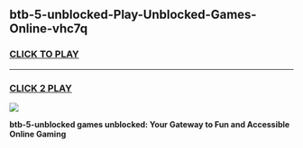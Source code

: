 
## btb-5-unblocked-Play-Unblocked-Games-Online-vhc7q
<h3>
<a href="https://premium76.site?title=btb-5-unblocked&ref=25A">CLICK TO PLAY</a></h3>
<hr>

<h3>
<a href="https://premium76.site?title=btb-5-unblocked&ref=25A">CLICK 2 PLAY</a>
  
</h3>

<a href="https://premium76.site?title=btb-5-unblocked&ref=25A"><img src="https://clearcache.store/games.png"></a>


**btb-5-unblocked games unblocked: Your Gateway to Fun and Accessible Online Gaming**
